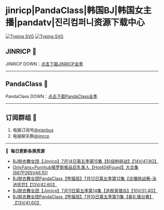 # jinricp|PandaClass|韩国BJ|韩国女主播|pandatv|진리컴퍼니资源下载中心   
[![Typing SVG](https://readme-typing-svg.herokuapp.com?font=Fira+Code&pause=1000&center=true&vCenter=true&random=true&width=435&lines=所有链接都需要翻墙访问)](https://jinri-cp.neocities.org/free.html)
[![Typing SVG](https://readme-typing-svg.herokuapp.com?font=Fira+Code&pause=1000&center=true&vCenter=true&random=true&width=435&lines=点击进入福利资源下载中心)](https://pandaclass.neocities.org/)
## JINRICP 👋   
JINRICP DOWN：[点击下载JINRICP全季](https://mypikpak.com/s/VODz7HXQoqcX0UrvaXfDtFoPo1)
****
## PandaClass 💯   
PandaClass DOWN：[点击下载PandaClass全季](https://mypikpak.com/s/VOKOTZkoEnkyvCnELVSquM97o1)   
****
## 订阅群组 🔞
1. 电报订阅号[@xjavbus](https://t.me/xjavbus)
2. 电报聊天群[@jinrcp](https://t.me/jinrcp)
**** 
📕 &nbsp;**每日更新各类资源**
<!-- BLOG-POST-LIST:START -->
- [BJ脱衣舞女团【Jinricp】7月14日第五季第15集【阶级粉碎战】【14V/47.8G】](https://fuli.rulel.com/447.html)
- [OnlyFans+Pornhub俄罗斯极品巨乳美人【Hot404Found】大合集[667P265V46.1G]](https://fuli.rulel.com/445.html)
- [BJ脱衣舞女团PandaClass【熊猫班】7月12日第五季第12集【合播挑战赛-泳池惩罚】【13V/42.6G】](https://fuli.rulel.com/444.html)
- [BJ脱衣舞女团【Jinricp】7月11日第五季第14集【逃脱真理岛】【10V/31.4G】](https://fuli.rulel.com/443.html)
- [BJ脱衣舞女团PandaClass【熊猫班】7月10日第五季第11集【豪礼擂台赛】【13V/41.6G】](https://fuli.rulel.com/442.html)
<!-- BLOG-POST-LIST:END -->
